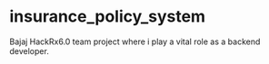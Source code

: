 # insurance_policy_system
Bajaj HackRx6.0 team project where i play a vital role as a backend developer.
